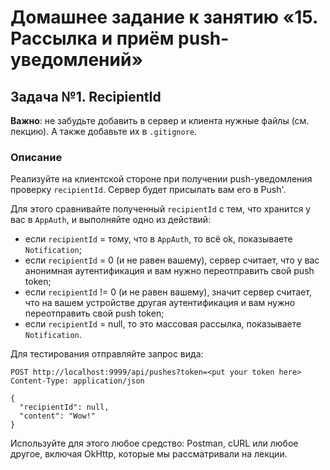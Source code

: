 # Домашнее задание к занятию «15. Рассылка и приём push-уведомлений»

## Задача №1. RecipientId

**Важно**: не забудьте добавить в сервер и клиента нужные файлы (см. лекцию). А также добавьте их в `.gitignore`.

### Описание

Реализуйте на клиентской стороне при получении push-уведомления проверку `recipientId`. Сервер будет присылать вам его в Push'.

Для этого сравнивайте полученный `recipientId` с тем, что хранится у вас в `AppAuth`, и выполняйте одно из действий:
* если `recipientId` = тому, что в `AppAuth`, то всё ok, показываете `Notification`;
* если `recipientId` = 0 (и не равен вашему), сервер считает, что у вас анонимная аутентификация и вам нужно переотправить свой push token;
* если `recipientId` != 0 (и не равен вашему), значит сервер считает, что на вашем устройстве другая аутентификация и вам нужно переотправить свой push token;
* если `recipientId` = null, то это массовая рассылка, показываете `Notification`.

Для тестирования отправляйте запрос вида:

```http request
POST http://localhost:9999/api/pushes?token=<put your token here>
Content-Type: application/json

{
  "recipientId": null,
  "content": "Wow!"
}
```

Используйте для этого любое средство: Postman, cURL или любое другое, включая OkHttp, которые мы рассматривали на лекции.